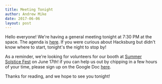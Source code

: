 ```yaml
---
title: Meeting Tonight
author: Andrew Mike
date: 2017-06-06
layout: post
---
```


Hello everyone!  We're having a general meeting tonight at 7:30 PM at the space. The agenda is [here](https://wiki.hacksburg.org/meetings:2017-06-06_general_meeting). If you were curious about Hacksburg but didn't know where to start, tonight's the night to stop by!

As a reminder, we're looking for volunteers for our booth at [Summer Solstice Fest](http://www.downtownblacksburg.com/summer-solstice-blacksburg.aspx) on June 17th! if you can help us out by chipping in a few hours of your time, please sign up on the Google Doc [here](https://docs.google.com/spreadsheets/d/1bIzbywxSBwDcmI_cKEa8fh9w5_eL84KqhIe3gdHiOJU/edit#gid=0).

Thanks for reading, and we hope to see you tonight!
